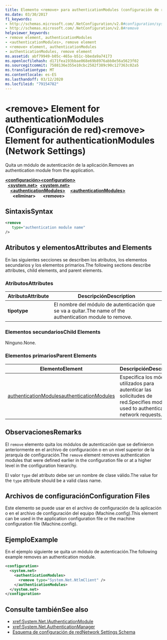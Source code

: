 ```yaml
---
title: Elemento <remove> para authenticationModules (configuración de red)
ms.date: 03/30/2017
f1_keywords:
- http://schemas.microsoft.com/.NetConfiguration/v2.0#configuration/system.net/authenticationModules/remove
- http://schemas.microsoft.com/.NetConfiguration/v2.0#remove
helpviewer_keywords:
- remove element, authenticationModules
- <authenticationModules>, remove element
- <remove> element, authenticationModules
- authenticationModules, remove element
ms.assetid: abf79949-b05c-465a-b51c-bbeda9a74173
ms.openlocfilehash: d171fea193bbae068e69b8976abb8e56a5623f02
ms.sourcegitcommit: 7588136e355e10cbc2582f389c90c127363c02a5
ms.translationtype: MT
ms.contentlocale: es-ES
ms.lasthandoff: 03/12/2020
ms.locfileid: "79154782"
---
```

# <a name="remove-element-for-authenticationmodules-network-settings"></a><span data-ttu-id="4a39f-102">\<remove> Element for authenticationModules (Configuración de red)</span><span class="sxs-lookup"><span data-stu-id="4a39f-102">\<remove> Element for authenticationModules (Network Settings)</span></span>
<span data-ttu-id="4a39f-103">Quita un módulo de autenticación de la aplicación.</span><span class="sxs-lookup"><span data-stu-id="4a39f-103">Removes an authentication module from the application.</span></span>  

<span data-ttu-id="4a39f-104">[**\<configuración>**](../configuration-element.md)</span><span class="sxs-lookup"><span data-stu-id="4a39f-104">[**\<configuration>**](../configuration-element.md)</span></span>\
<span data-ttu-id="4a39f-105">&nbsp;&nbsp;[**\<system.net>**](system-net-element-network-settings.md)</span><span class="sxs-lookup"><span data-stu-id="4a39f-105">&nbsp;&nbsp;[**\<system.net>**](system-net-element-network-settings.md)</span></span>\
<span data-ttu-id="4a39f-106">&nbsp;&nbsp;&nbsp;&nbsp;[**\<authenticationModules>**](authenticationmodules-element-network-settings.md)</span><span class="sxs-lookup"><span data-stu-id="4a39f-106">&nbsp;&nbsp;&nbsp;&nbsp;[**\<authenticationModules>**](authenticationmodules-element-network-settings.md)</span></span>\
<span data-ttu-id="4a39f-107">&nbsp;&nbsp;&nbsp;&nbsp;&nbsp;&nbsp;**\<eliminar>**</span><span class="sxs-lookup"><span data-stu-id="4a39f-107">&nbsp;&nbsp;&nbsp;&nbsp;&nbsp;&nbsp;**\<remove>**</span></span>

## <a name="syntax"></a><span data-ttu-id="4a39f-108">Sintaxis</span><span class="sxs-lookup"><span data-stu-id="4a39f-108">Syntax</span></span>  
  
```xml  
<remove
   type="authentication module name"
/>  
```  
  
## <a name="attributes-and-elements"></a><span data-ttu-id="4a39f-109">Atributos y elementos</span><span class="sxs-lookup"><span data-stu-id="4a39f-109">Attributes and Elements</span></span>  
 <span data-ttu-id="4a39f-110">En las siguientes secciones se describen los atributos, los elementos secundarios y los elementos primarios.</span><span class="sxs-lookup"><span data-stu-id="4a39f-110">The following sections describe attributes, child elements, and parent elements.</span></span>  
  
### <a name="attributes"></a><span data-ttu-id="4a39f-111">Atributos</span><span class="sxs-lookup"><span data-stu-id="4a39f-111">Attributes</span></span>  
  
|<span data-ttu-id="4a39f-112">**Atributo**</span><span class="sxs-lookup"><span data-stu-id="4a39f-112">**Attribute**</span></span>|<span data-ttu-id="4a39f-113">**Descripción**</span><span class="sxs-lookup"><span data-stu-id="4a39f-113">**Description**</span></span>|  
|-------------------|---------------------|  
|<span data-ttu-id="4a39f-114">**tipo**</span><span class="sxs-lookup"><span data-stu-id="4a39f-114">**type**</span></span>|<span data-ttu-id="4a39f-115">El nombre del módulo de autenticación que se va a quitar.</span><span class="sxs-lookup"><span data-stu-id="4a39f-115">The name of the authentication module to remove.</span></span>|  
  
### <a name="child-elements"></a><span data-ttu-id="4a39f-116">Elementos secundarios</span><span class="sxs-lookup"><span data-stu-id="4a39f-116">Child Elements</span></span>  
 <span data-ttu-id="4a39f-117">Ninguno.</span><span class="sxs-lookup"><span data-stu-id="4a39f-117">None.</span></span>  
  
### <a name="parent-elements"></a><span data-ttu-id="4a39f-118">Elementos primarios</span><span class="sxs-lookup"><span data-stu-id="4a39f-118">Parent Elements</span></span>  
  
|<span data-ttu-id="4a39f-119">**Elemento**</span><span class="sxs-lookup"><span data-stu-id="4a39f-119">**Element**</span></span>|<span data-ttu-id="4a39f-120">**Descripción**</span><span class="sxs-lookup"><span data-stu-id="4a39f-120">**Description**</span></span>|  
|-----------------|---------------------|  
|[<span data-ttu-id="4a39f-121">authenticationModules</span><span class="sxs-lookup"><span data-stu-id="4a39f-121">authenticationModules</span></span>](authenticationmodules-element-network-settings.md)|<span data-ttu-id="4a39f-122">Especifica los módulos utilizados para autenticar las solicitudes de red.</span><span class="sxs-lookup"><span data-stu-id="4a39f-122">Specifies modules used to authenticate network requests.</span></span>|  
  
## <a name="remarks"></a><span data-ttu-id="4a39f-123">Observaciones</span><span class="sxs-lookup"><span data-stu-id="4a39f-123">Remarks</span></span>  
 <span data-ttu-id="4a39f-124">El `remove` elemento quita los módulos de autenticación que se definieron anteriormente en el archivo de configuración o en un nivel superior de la jerarquía de configuración.</span><span class="sxs-lookup"><span data-stu-id="4a39f-124">The `remove` element removes authentication modules that were defined earlier in the configuration file or at a higher level in the configuration hierarchy.</span></span>  
  
 <span data-ttu-id="4a39f-125">El valor `type` del atributo debe ser un nombre de clase válido.</span><span class="sxs-lookup"><span data-stu-id="4a39f-125">The value for the `type` attribute should be a valid class name.</span></span>  
  
## <a name="configuration-files"></a><span data-ttu-id="4a39f-126">Archivos de configuración</span><span class="sxs-lookup"><span data-stu-id="4a39f-126">Configuration Files</span></span>  
 <span data-ttu-id="4a39f-127">Este elemento se puede usar en el archivo de configuración de la aplicación o en el archivo de configuración del equipo (Machine.config).</span><span class="sxs-lookup"><span data-stu-id="4a39f-127">This element can be used in the application configuration file or the machine configuration file (Machine.config).</span></span>  
  
## <a name="example"></a><span data-ttu-id="4a39f-128">Ejemplo</span><span class="sxs-lookup"><span data-stu-id="4a39f-128">Example</span></span>  
 <span data-ttu-id="4a39f-129">En el ejemplo siguiente se quita un módulo de autenticación.</span><span class="sxs-lookup"><span data-stu-id="4a39f-129">The following example removes an authentication module.</span></span>  
  
```xml  
<configuration>  
  <system.net>  
    <authenticationModules>  
      <remove type="System.Net.NtlmClient" />  
    </authenticationModules>  
  </system.net>  
</configuration>  
```  
  
## <a name="see-also"></a><span data-ttu-id="4a39f-130">Consulte también</span><span class="sxs-lookup"><span data-stu-id="4a39f-130">See also</span></span>

- <xref:System.Net.IAuthenticationModule>
- <xref:System.Net.AuthenticationManager>
- [<span data-ttu-id="4a39f-131">Esquema de configuración de red</span><span class="sxs-lookup"><span data-stu-id="4a39f-131">Network Settings Schema</span></span>](index.md)
